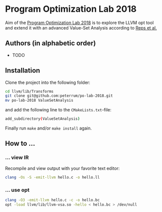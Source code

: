 # Program Optimization Lab 2018

Aim of the [Program Optimization Lab 2018](http://www2.in.tum.de/hp/Main?nid=366) 
is to explore the LLVM opt tool and extend it with an advanced Value-Set Analysis
according to [Reps et al.](http://research.cs.wisc.edu/wpis/papers/pepm06.invited.pdf)

## Authors (in alphabetic order)

* TODO

## Installation

Clone the project into the following folder:
```bash
cd llvm/lib/Transforms
git clone git@github.com:peterrum/po-lab-2018.git
mv po-lab-2018 ValueSetAnalysis
```

and add the following line to the `CMakeLists.txt`-file:
```bash
add_subdirectory(ValueSetAnalysis)
```

Finally run `make` and/or `make install` again.

## How to ...

### ... view IR

Recompile and view output with your favorite text editor: 
```bash
clang -Os -S -emit-llvm hello.c -o hello.ll
```

### ... use opt

```bash
clang -O3 -emit-llvm hello.c -c -o hello.bc
opt -load llvm/lib/llvm-vsa.so -hello < hello.bc > /dev/null
```

